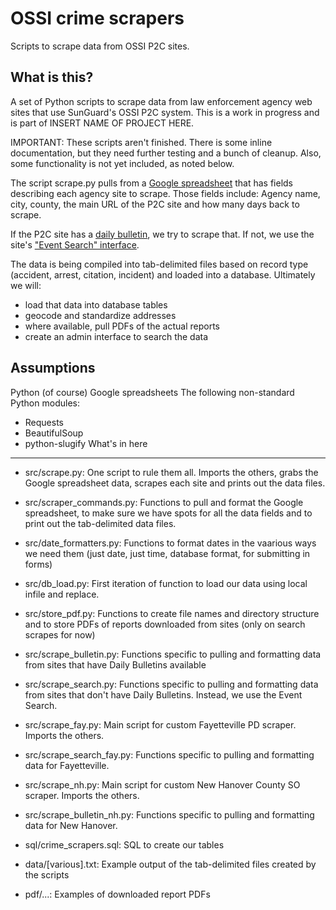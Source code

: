 OSSI crime scrapers
===================

Scripts to scrape data from OSSI P2C sites.

What is this?
-------------

A set of Python scripts to scrape data from law enforcement agency web sites that use SunGuard's OSSI P2C system. This is a work in progress and is part of INSERT NAME OF PROJECT HERE.

IMPORTANT: These scripts aren't finished. There is some inline documentation, but they need further testing and a bunch of cleanup. Also, some functionality is not yet included, as noted below.

The script scrape.py pulls from a [Google spreadsheet](https://docs.google.com/spreadsheets/d/1353q8QCgtscYRBU0INeOKIhPAiXt2IXpdTjD3ufl8Ko) that has fields describing each agency site to scrape. Those fields include: Agency name, city, county, the main URL of the P2C site and how many days back to scrape.

If the P2C site has a [daily bulletin](http://p2c.wakeso.net/dailybulletin.aspx), we try to scrape that. If not, we use the site's ["Event Search" interface](http://p2c.wakeso.net/Summary.aspx).

The data is being compiled into tab-delimited files based on record type (accident, arrest, citation, incident) and loaded into a database. Ultimately we will:

* load that data into database tables
* geocode and standardize addresses
* where available, pull PDFs of the actual reports
* create an admin interface to search the data

Assumptions
-----------

Python (of course)
Google spreadsheets
The following non-standard Python modules:
* Requests
* BeautifulSoup
* python-slugify
What's in here
--------------

* src/scrape.py: One script to rule them all. Imports the others, grabs the Google spreadsheet data, scrapes each site and prints out the data files.
* src/scraper_commands.py: Functions to pull and format the Google spreadsheet, to make sure we have spots for all the data fields and to print out the tab-delimited data files.
* src/date_formatters.py: Functions to format dates in the vaarious ways we need them (just date, just time, database format, for submitting in forms)
* src/db_load.py: First iteration of function to load our data using local infile and replace.
* src/store_pdf.py: Functions to create file names and directory structure and to store PDFs of reports downloaded from sites (only on search scrapes for now)
* src/scrape_bulletin.py: Functions specific to pulling and formatting data from sites that have Daily Bulletins available
* src/scrape_search.py: Functions specific to pulling and formatting data from sites that don't have Daily Bulletins. Instead, we use the Event Search.
* src/scrape_fay.py: Main script for custom Fayetteville PD scraper. Imports the others.
* src/scrape_search_fay.py: Functions specific to pulling and formatting data for Fayetteville.
* src/scrape_nh.py: Main script for custom New Hanover County SO scraper. Imports the others.
* src/scrape_bulletin_nh.py: Functions specific to pulling and formatting data for New Hanover.

* sql/crime_scrapers.sql: SQL to create our tables
* data/[various].txt: Example output of the tab-delimited files created by the scripts
* pdf/...: Examples of downloaded report PDFs
